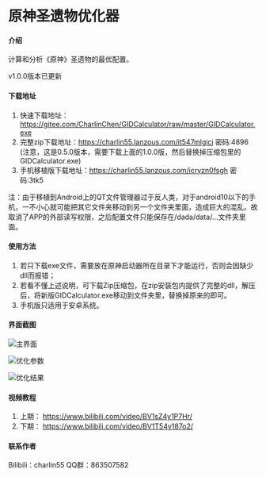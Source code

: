 # 原神圣遗物优化器

#### 介绍
计算和分析《原神》圣遗物的最优配置。

v1.0.0版本已更新

#### 下载地址

1.  快速下载地址：https://gitee.com/CharlinChen/GIDCalculator/raw/master/GIDCalculator.exe
2.  完整zip下载地址：https://charlin55.lanzous.com/it547mlgicj 密码:4896 (注意，这是0.5.0版本，需要下载上面的1.0.0版，然后替换掉压缩包里的GIDCalculator.exe)
3.  手机移植版下载地址：https://charlin55.lanzous.com/icryzn0fsgh 密码:3tk5

注：由于移植到Android上的QT文件管理器过于反人类，对于android10以下的手机，一不小心就可能把其它文件夹移动到另一个文件夹里面，造成巨大的混乱。故取消了APP的外部读写权限，之后配置文件只能保存在/dada/data/...文件夹里面。

#### 使用方法

1.  若只下载exe文件，需要放在原神启动器所在目录下才能运行，否则会因缺少dll而报错；
2.  若看不懂上述说明，可下载Zip压缩包，在zip安装包内提供了完整的dll，解压后，将新版GIDCalculator.exe移动到文件夹里，替换掉原来的即可。
3.  手机版只适用于安卓系统。

#### 界面截图

![主界面](https://images.gitee.com/uploads/images/2021/0306/192933_9b3fc9ec_5657979.png "01.png")

![优化参数](https://images.gitee.com/uploads/images/2021/0312/193607_47a6cce7_5657979.png "02.png")

![优化结果](https://images.gitee.com/uploads/images/2021/0312/193645_ea094f6d_5657979.png "03.png")

#### 视频教程

1.  上期： https://www.bilibili.com/video/BV1sZ4y1P7Hr/
2.  下期： https://www.bilibili.com/video/BV1T54y187o2/

#### 联系作者

Bilibili：charlin55
QQ群：863507582



